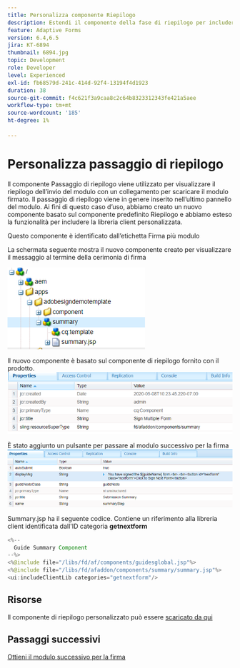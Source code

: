 ```yaml
---
title: Personalizza componente Riepilogo
description: Estendi il componente della fase di riepilogo per includere la possibilità di passare al modulo successivo nel pacchetto.
feature: Adaptive Forms
version: 6.4,6.5
jira: KT-6894
thumbnail: 6894.jpg
topic: Development
role: Developer
level: Experienced
exl-id: fb68579d-241c-414d-92f4-13194f4d1923
duration: 38
source-git-commit: f4c621f3a9caa8c2c64b8323312343fe421a5aee
workflow-type: tm+mt
source-wordcount: '185'
ht-degree: 1%

---
```


# Personalizza passaggio di riepilogo

Il componente Passaggio di riepilogo viene utilizzato per visualizzare il riepilogo dell’invio del modulo con un collegamento per scaricare il modulo firmato. Il passaggio di riepilogo viene in genere inserito nell’ultimo pannello del modulo.
Ai fini di questo caso d’uso, abbiamo creato un nuovo componente basato sul componente predefinito Riepilogo e abbiamo esteso la funzionalità per includere la libreria client personalizzata.

Questo componente è identificato dall’etichetta Firma più modulo

La schermata seguente mostra il nuovo componente creato per visualizzare il messaggio al termine della cerimonia di firma

![componente di riepilogo](assets/summary.PNG)

Il nuovo componente è basato sul componente di riepilogo fornito con il prodotto.
![component-prop](assets/componentprop.PNG)

È stato aggiunto un pulsante per passare al modulo successivo per la firma
![codice-modello](assets/template-code.PNG)

Summary.jsp ha il seguente codice. Contiene un riferimento alla libreria client identificata dall&#39;ID categoria **getnextform**

```java
<%--
  Guide Summary Component
--%>
<%@include file="/libs/fd/af/components/guidesglobal.jsp"%>
<%@include file="/libs/fd/afaddon/components/summary/summary.jsp"%>
<ui:includeClientLib categories="getnextform"/>
```

## Risorse

Il componente di riepilogo personalizzato può essere [scaricato da qui](assets/custom-summary-step.zip)

## Passaggi successivi

[Ottieni il modulo successivo per la firma](./create-client-lib.md)